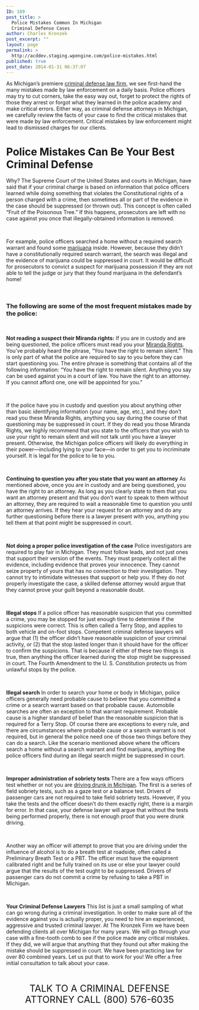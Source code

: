 ```yaml
---
ID: 189
post_title: >
  Police Mistakes Common In Michigan
  Criminal Defense Cases
author: Charles Kronzek
post_excerpt: ""
layout: page
permalink: >
  http://acddev.staging.wpengine.com/police-mistakes.html
published: true
post_date: 2014-01-31 06:37:07
---
```

As Michigan’s premiere <a href="http://acddev.staging.wpengine.com">criminal defense law firm</a>, we see first-hand the many mistakes made by law enforcement on a daily basis. Police officers may try to cut corners, take the easy way out, forget to protect the rights of those they arrest or forgot what they learned in the police academy and make critical errors. Either way, as criminal defense attorneys in Michigan, we carefully review the facts of your case to find the critical mistakes that were made by law enforcement. Critical mistakes by law enforcement might lead to dismissed charges for our clients.
<h1>Police Mistakes Can Be Your Best Criminal Defense</h1>
Why? The Supreme Court of the United States and courts in Michigan, have said that if your criminal charge is based on information that police officers learned while doing something that violates the Constitutional rights of a person charged with a crime, then sometimes all or part of the evidence in the case should be suppressed (or thrown out). This concept is often called “Fruit of the Poisonous Tree.” If this happens, prosecutors are left with no case against you once that illegally-obtained information is removed.

&nbsp;

For example, police officers searched a home without a required search warrant and found some <a href="http://acddev.staging.wpengine.com/marijuana.html">marijuana</a> inside. However, because they didn’t have a constitutionally required search warrant, the search was illegal and the evidence of marijuana could be suppressed in court. It would be difficult for prosecutors to convict a suspect for marijuana possession if they are not able to tell the judge or jury that they found marijuana in the defendant’s home!

&nbsp;
<h3><b>The following are some of the most frequent mistakes made by the police</b>:</h3>
&nbsp;

<b>Not reading a suspect their Miranda rights:</b>
If you are in custody and are being questioned, the police officers must read you your <a href="http://acddev.staging.wpengine.com/miranda-rights.html">Miranda Rights</a>. You’ve probably heard the phrase, “You have the right to remain silent.” This is only part of what the police are required to say to you before they can start questioning you. The entire phrase is something that contains all of the following information: “You have the right to remain silent. Anything you say can be used against you in a court of law. You have the right to an attorney. If you cannot afford one, one will be appointed for you.”

&nbsp;

If the police have you in custody and question you about anything other than basic identifying information (your name, age, etc.), and they don’t read you these Miranda Rights, anything you say during the course of that questioning may be suppressed in court. If they do read you those Miranda Rights, we highly recommend that you state to the officers that you wish to use your right to remain silent and will not talk until you have a lawyer present. Otherwise, the Michigan police officers will likely do everything in their power—including lying to your face—in order to get you to incriminate yourself. It is legal for the police to lie to you.

&nbsp;

<b>Continuing to question you after you state that you want an attorney</b>
As mentioned above, once you are in custody and are being questioned, you have the right to an attorney. As long as you clearly state to them that you want an attorney present and that you don’t want to speak to them without an attorney, they are required to wait a reasonable time to question you until an attorney arrives. If they hear your request for an attorney and do any further questioning before there is a lawyer present with you, anything you tell them at that point might be suppressed in court.

&nbsp;

<b>Not doing a proper police investigation of the case</b>
Police investigators are required to play fair in Michigan. They must follow leads, and not just ones that support their version of the events. They must properly collect all the evidence, including evidence that proves your innocence. They cannot seize property of yours that has no connection to their investigation. They cannot try to intimidate witnesses that support or help you. If they do not properly investigate the case, a skilled defense attorney would argue that they cannot prove your guilt beyond a reasonable doubt.

&nbsp;

<b>Illegal stops</b>
If a police officer has reasonable suspicion that you committed a crime, you may be stopped for just enough time to determine if the suspicions were correct. This is often called a Terry Stop, and applies to both vehicle and on-foot stops. Competent criminal defense lawyers will argue that (1) the officer didn’t have reasonable suspicion of your criminal activity, or (2) that the stop lasted longer than it should have for the officer to confirm the suspicions. That is because if either of these two things is true, then anything the officer learned during the stop might be suppressed in court. The Fourth Amendment to the U. S. Constitution protects us from unlawful stops by the police.

&nbsp;

<b>Illegal search</b>
In order to search your home or body in Michigan, police officers generally need probable cause to believe that you committed a crime or a search warrant based on that probable cause. Automobile searches are often an exception to that warrant requirement. Probable cause is a higher standard of belief than the reasonable suspicion that is required for a Terry Stop. Of course there are exceptions to every rule, and there are circumstances where probable cause or a search warrant is not required, but in general the police need one of those two things before they can do a search. Like the scenario mentioned above where the officers search a home without a search warrant and find marijuana, anything the police officers find during an illegal search might be suppressed in court.

&nbsp;

<b>Improper administration of sobriety tests</b>
There are a few ways officers test whether or not you are <a href="http://www.windrunkdriving.com/" target="_blank" rel="noopener">driving drunk in Michigan</a>. The first is a series of field sobriety tests, such as a gaze test or a balance test. Drivers of passenger cars are not required to take field sobriety tests. However, if you take the tests and the officer doesn’t do them exactly right, there is a margin for error. In that case, your defense lawyer will argue that without the tests being performed properly, there is not enough proof that you were drunk driving.

&nbsp;

Another way an officer will attempt to prove that you are driving under the influence of alcohol is to do a breath test at roadside, often called a Preliminary Breath Test or a PBT. The officer must have the equipment calibrated right and be fully trained on its use or else your lawyer could argue that the results of the test ought to be suppressed. Drivers of passenger cars do not commit a crime by refusing to take a PBT in Michigan.

&nbsp;

<b>Your Criminal Defense Lawyers</b>
This list is just a small sampling of what can go wrong during a criminal investigation. In order to make sure all of the evidence against you is actually proper, you need to hire an experienced, aggressive and trusted criminal lawyer. At The Kronzek Firm we have been defending clients all over Michigan for many years. We will go through your case with a fine-tooth comb to see if the police made any critical mistakes. If they did, we will argue that anything that they found out after making the mistake should be suppressed in court. We have been practicing law for over 80 combined years. Let us put that to work for you! We offer a free initial consultation to talk about your case.

&nbsp;

<center><span style="font-size: 180%;">
TALK TO A CRIMINAL DEFENSE ATTORNEY
CALL (800) 576-6035 </span></center>